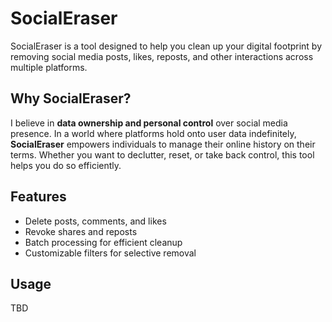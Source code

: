 # SocialEraser

SocialEraser is a tool designed to help you clean up your digital footprint by removing social media posts, likes, reposts, and other interactions across multiple platforms.

## Why SocialEraser?
I believe in **data ownership and personal control** over social media presence. In a world where platforms hold onto user data indefinitely, **SocialEraser** empowers individuals to manage their online history on their terms. Whether you want to declutter, reset, or take back control, this tool helps you do so efficiently.

## Features
- Delete posts, comments, and likes  
- Revoke shares and reposts  
- Batch processing for efficient cleanup  
- Customizable filters for selective removal  

## Usage
TBD
